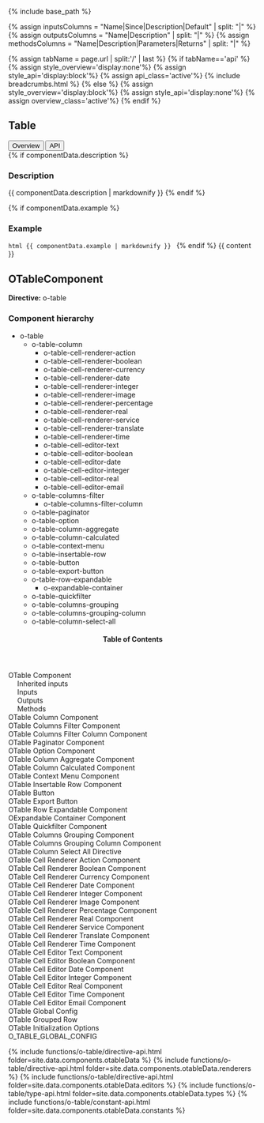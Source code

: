 {% include base_path %}

{% assign inputsColumns = "Name|Since|Description|Default" | split: "|" %}
{% assign outputsColumns = "Name|Description" | split: "|" %}
{% assign methodsColumns = "Name|Description|Parameters|Returns" | split: "|" %}

<script type="text/javascript">

  function openTab(evt, tabName) {
    var url="{{base_path}}{{page.url}}";
    url+='/../'+tabName;
    var loc_array = document.location.href.split('/');
    if (loc_array[loc_array.length - 1] !== tabName) {
      window.location.href=url;
    }

  }
</script>

{% assign tabName = page.url | split:'/' | last %}
{% if tabName=='api' %}
  {% assign style_overview='display:none'%}
  {% assign style_api='display:block'%}
  {% assign api_class='active'%}
  {% include breadcrumbs.html %}
{% else %}
  {% assign style_overview='display:block'%}
  {% assign style_api='display:none'%}
  {% assign overview_class='active'%}
{% endif %}

<h2 id="Table" >Table</h2>

<!-- Tab links -->
<div class="o-tab">
  <button class="o-tablinks {{overview_class}}"  onclick="openTab(event, 'overview')">Overview</button>
  <button class="o-tablinks {{api_class}}" class="o-tablinks" onclick="openTab(event, 'api')">API</button>
</div>

<!-- OVERVIEW -->
<div id="overview" class="o-tabcontent" style="{{style_overview}}">
 <!-- {% include toc %} -->
 {% if componentData.description %}
    <h3>Description</h3>
    {{ componentData.description | markdownify }}
  {% endif %}


  {% if componentData.example %}
    <h3 class="grey-color">Example</h3>
    ```html
      {{ componentData.example | markdownify }}
    ```
  {% endif %}
  {{ content }}
</div>

<!-- API -->
<div id="api" style="{{style_api}}">

  <h2 id="OTableComponent" >OTableComponent</h2>
  <p><strong class="grey-color">Directive:</strong> o-table</p>

  <h3>Component hierarchy</h3>
  <div class="multicolumnright jstreeloader">
    <ul>
      <li data-jstree='{"disabled":true, "opened":true, "icon":"{{ base_path }}/assets/jstree/html.png"}'>o-table
        <ul>
          <li data-jstree='{"disabled":true, "opened":true, "icon":"{{ base_path }}/assets/jstree/html.png"}'>o-table-column
            <ul>
              <li data-jstree='{"disabled":true, "opened":true, "icon":"{{ base_path }}/assets/jstree/html.png"}'>o-table-cell-renderer-action</li>
              <li data-jstree='{"disabled":true, "opened":true, "icon":"{{ base_path }}/assets/jstree/html.png"}'>o-table-cell-renderer-boolean</li>
              <li data-jstree='{"disabled":true, "opened":true, "icon":"{{ base_path }}/assets/jstree/html.png"}'>o-table-cell-renderer-currency</li>
              <li data-jstree='{"disabled":true, "opened":true, "icon":"{{ base_path }}/assets/jstree/html.png"}'>o-table-cell-renderer-date</li>
              <li data-jstree='{"disabled":true, "opened":true, "icon":"{{ base_path }}/assets/jstree/html.png"}'>o-table-cell-renderer-integer</li>
              <li data-jstree='{"disabled":true, "opened":true, "icon":"{{ base_path }}/assets/jstree/html.png"}'>o-table-cell-renderer-image</li>
              <li data-jstree='{"disabled":true, "opened":true, "icon":"{{ base_path }}/assets/jstree/html.png"}'>o-table-cell-renderer-percentage</li>
              <li data-jstree='{"disabled":true, "opened":true, "icon":"{{ base_path }}/assets/jstree/html.png"}'>o-table-cell-renderer-real</li>
              <li data-jstree='{"disabled":true, "opened":true, "icon":"{{ base_path }}/assets/jstree/html.png"}'>o-table-cell-renderer-service</li>
              <li data-jstree='{"disabled":true, "opened":true, "icon":"{{ base_path }}/assets/jstree/html.png"}'>o-table-cell-renderer-translate</li>
              <li data-jstree='{"disabled":true, "opened":true, "icon":"{{ base_path }}/assets/jstree/html.png"}'>o-table-cell-renderer-time</li>
              <li data-jstree='{"disabled":true, "opened":true, "icon":"{{ base_path }}/assets/jstree/html.png"}'>o-table-cell-editor-text</li>
              <li data-jstree='{"disabled":true, "opened":true, "icon":"{{ base_path }}/assets/jstree/html.png"}'>o-table-cell-editor-boolean</li>
              <li data-jstree='{"disabled":true, "opened":true, "icon":"{{ base_path }}/assets/jstree/html.png"}'>o-table-cell-editor-date</li>
              <li data-jstree='{"disabled":true, "opened":true, "icon":"{{ base_path }}/assets/jstree/html.png"}'>o-table-cell-editor-integer</li>
              <li data-jstree='{"disabled":true, "opened":true, "icon":"{{ base_path }}/assets/jstree/html.png"}'>o-table-cell-editor-real</li>
              <li data-jstree='{"disabled":true, "opened":true, "icon":"{{ base_path }}/assets/jstree/html.png"}'>o-table-cell-editor-email</li>
            </ul>
          </li>
          <li data-jstree='{"disabled":true, "opened":true, "icon":"{{ base_path }}/assets/jstree/html.png"}'>o-table-columns-filter
            <ul>
              <li data-jstree='{"disabled":true, "opened":true, "icon":"{{ base_path }}/assets/jstree/html.png"}'>o-table-columns-filter-column</li>
            </ul>
          </li>
          <li data-jstree='{"disabled":true, "opened":true, "icon":"{{ base_path }}/assets/jstree/html.png"}'>o-table-paginator</li>
          <li data-jstree='{"disabled":true, "opened":true, "icon":"{{ base_path }}/assets/jstree/html.png"}'>o-table-option</li>
          <li data-jstree='{"disabled":true, "opened":true, "icon":"{{ base_path }}/assets/jstree/html.png"}'>o-table-column-aggregate</li>
          <li data-jstree='{"disabled":true, "opened":true, "icon":"{{ base_path }}/assets/jstree/html.png"}'>o-table-column-calculated</li>
          <li data-jstree='{"disabled":true, "opened":true, "icon":"{{ base_path }}/assets/jstree/html.png"}'>o-table-context-menu</li>
          <li data-jstree='{"disabled":true, "opened":true, "icon":"{{ base_path }}/assets/jstree/html.png"}'>o-table-insertable-row</li>
          <li data-jstree='{"disabled":true, "opened":true, "icon":"{{ base_path }}/assets/jstree/html.png"}'>o-table-button</li>
          <li data-jstree='{"disabled":true, "opened":true, "icon":"{{ base_path }}/assets/jstree/html.png"}'>o-table-export-button</li>
          <li data-jstree='{"disabled":true, "opened":true, "icon":"{{ base_path }}/assets/jstree/html.png"}'>o-table-row-expandable
            <ul>
              <li data-jstree='{"disabled":true, "opened":true, "icon":"{{ base_path }}/assets/jstree/html.png"}'>o-expandable-container</li>
            </ul>
          </li>
          <li data-jstree='{"disabled":true, "opened":true, "icon":"{{ base_path }}/assets/jstree/html.png"}'>o-table-quickfilter</li>
          <li data-jstree='{"disabled":true, "opened":true, "icon":"{{ base_path }}/assets/jstree/html.png"}'>o-table-columns-grouping</li>
          <li data-jstree='{"disabled":true, "opened":true, "icon":"{{ base_path }}/assets/jstree/html.png"}'>o-table-columns-grouping-column</li>
          <li data-jstree='{"disabled":true, "opened":true, "icon":"{{ base_path }}/assets/jstree/html.png"}'>o-table-column-select-all</li>
        </ul>
      </li>
    </ul>
  </div>
  <aside class="sidebar__right collapsed">
    <nav id="toc" class="toc collapsed">
      <header><h4 id="tocTitle" class="nav__title collapsed">Table of Contents</h4></header>
      <ul class="toc__menu collapsed" id="markdown-toc">
        <li><a href="#o-table">OTable Component</a>
          <ul>
            <a href="#inherited-inputs">Inherited inputs</a>
          </ul>
          <ul>
            <a href="#inputs">Inputs</a>
          </ul>
          <ul>
            <a href="#outputs">Outputs</a>
          </ul>
          <ul>
            <a href="#methods">Methods</a>
          </ul>
        <li><a href="#o-table-column">OTable Column Component</a>
        </li>
        <li><a href="#o-table-columns-filter">OTable Columns Filter Component</a>
        </li>
        <li><a href="#o-table-columns-filter-column">OTable Columns Filter Column Component</a>
        </li>
        <li><a href="#o-table-paginator">OTable Paginator Component</a>
        </li>
        <li><a href="#o-table-option">OTable Option Component</a>
        </li>
        <li><a href="#o-table-column-aggregate">OTable Column Aggregate Component</a>
        </li>
        <li><a href="#o-table-column-calculated">OTable Column Calculated Component</a>
        </li>
        <li><a href="#o-table-context-menu">OTable Context Menu Component</a>
        </li>
        <li><a href="#o-table-insertable-row">OTable Insertable Row Component</a>
        </li>
        <li><a href="#o-table-button">OTable Button</a>
        </li>
        <li><a href="#o-table-export-button">OTable Export Button</a>
        </li>
        <li><a href="#o-table-row-expandable">OTable Row Expandable Component</a>
        </li>
        <li><a href="#o-expandable-container">OExpandable Container Component</a>
        </li>
        <li><a href="#o-table-quickfilter">OTable Quickfilter Component</a>
        </li>
        <li><a href="#o-table-columns-grouping">OTable Columns Grouping Component</a>
        </li>
        <li><a href="#o-table-columns-grouping-column">OTable Columns Grouping Column Component</a>
        </li>
        <li><a href="#o-table-column-select-all">OTable Column Select All Directive</a>
        </li>
        <li><a href="#o-table-cell-renderer-action">OTable Cell Renderer Action Component</a>
        </li>
        <li><a href="#o-table-cell-renderer-boolean">OTable Cell Renderer Boolean Component</a>
        </li>
        <li><a href="#o-table-cell-renderer-currency">OTable Cell Renderer Currency Component</a>
        </li>
        <li><a href="#o-table-cell-renderer-date">OTable Cell Renderer Date Component</a>
        </li>
        <li><a href="#o-table-cell-renderer-integer">OTable Cell Renderer Integer Component</a>
        </li>
        <li><a href="#o-table-cell-renderer-image">OTable Cell Renderer Image Component</a>
        </li>
        <li><a href="#o-table-cell-renderer-percentage">OTable Cell Renderer Percentage Component</a>
        </li>
        <li><a href="#o-table-cell-renderer-real">OTable Cell Renderer Real Component</a>
        </li>
        <li><a href="#o-table-cell-renderer-service">OTable Cell Renderer Service Component</a>
        </li>
        <li><a href="#o-table-cell-renderer-translate">OTable Cell Renderer Translate Component</a>
        </li>
        <li><a href="#o-table-cell-renderer-time">OTable Cell Renderer Time Component</a>
        </li>
        <li><a href="#o-table-cell-editor-text">OTable Cell Editor Text Component</a>
        </li>
        <li><a href="#o-table-cell-editor-boolean">OTable Cell Editor Boolean Component</a>
        </li>
        <li><a href="#o-table-cell-editor-date">OTable Cell Editor Date Component</a>
        </li>
        <li><a href="#o-table-cell-editor-integer">OTable Cell Editor Integer Component</a>
        </li>
        <li><a href="#o-table-cell-editor-real">OTable Cell Editor Real Component</a>
        </li>
        <li><a href="#o-table-cell-editor-time">OTable Cell Editor Time Component</a>
        </li>
        <li><a href="#o-table-cell-editor-email">OTable Cell Editor Email Component</a>
        </li>
        <li><a href="#OTableGlobalConfig">OTable Global Config</a>
        </li>
        <li><a href="#OTableGroupedRow">OTable Grouped Row</a>
        </li>
        <li><a href="#OTableInitializationOptions">OTable Initialization Options</a>
        </li>
        <li><a href="#O_TABLE_GLOBAL_CONFIG">O_TABLE_GLOBAL_CONFIG</a>
        </li>
      </ul>
    </nav>
  </aside>

  <div id="container">
    {% include functions/o-table/directive-api.html folder=site.data.components.otableData %}
    {% include functions/o-table/directive-api.html folder=site.data.components.otableData.renderers %}
    {% include functions/o-table/directive-api.html folder=site.data.components.otableData.editors %}
    {% include functions/o-table/type-api.html folder=site.data.components.otableData.types %}
    {% include functions/o-table/constant-api.html folder=site.data.components.otableData.constants %}
  </div>
</div>
